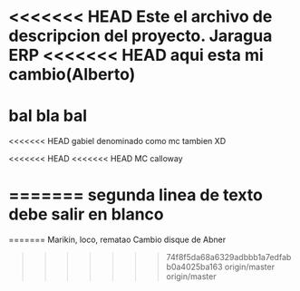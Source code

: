 <<<<<<< HEAD
Este el archivo de descripcion del proyecto. 
Jaragua ERP
<<<<<<< HEAD
aqui esta mi cambio(Alberto)
=======

bal bla bal
=======
<<<<<<< HEAD
gabiel denominado como mc tambien XD

<<<<<<< HEAD
<<<<<<< HEAD
MC calloway

=======
segunda linea de texto
debe salir en blanco
=======
=======
Marikin, loco, rematao
Cambio disque de Abner
>>>>>>> 74f8f5da68a6329adbbb1a7edfabb0a4025ba163
>>>>>>> origin/master
>>>>>>> origin/master
